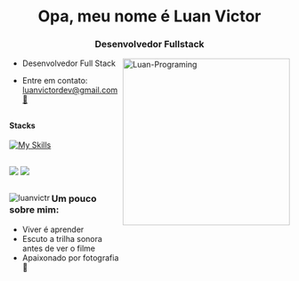 <h1 align="center">Opa, meu nome é Luan Victor</h1>
<h3 align="center">Desenvolvedor Fullstack</h3>

<img align="right" alt="Luan-Programing" height="300px" style="margin-bottom:2000px;" src="https://media.discordapp.net/attachments/1078382691210231889/1078382846152024214/luan-programing.gif?width=736&height=552">

- Desenvolvedor Full Stack

- Entre em contato: [luanvictordev@gmail.com 📧](mailto:luanvictordev@gmail.com)

##

#### Stacks

[![My Skills](https://skillicons.dev/icons?i=typescript,nodejs,javascript,mysql,mongodb,react,vue,next,cypress,jest,docker,java,spring,maven,redux,&theme=light&perline=5)](https://skillicons.dev)

##

<div> 
  <a href = "mailto:luanvictordev@gmail.com"><img src="https://img.shields.io/badge/-Gmail-%23333?style=for-the-badge&logo=gmail&logoColor=white" target="_blank"></a>
  <a href="https://www.linkedin.com/in/luanvictor-/" target="_blank"><img src="https://img.shields.io/badge/-LinkedIn-%230077B5?style=for-the-badge&logo=linkedin&logoColor=white" target="_blank"></a> 
  
</div>

##


<p><img align="left" src="https://github-readme-stats.vercel.app/api/top-langs?username=luanvictr&show_icons=true&locale=en&layout=compact" alt="luanvictr" /></p>

##

<div>
  <h3>Um pouco sobre mim:</h3>
  <ul>
  <li>Viver é aprender</li>
  <li>Escuto a trilha sonora antes de ver o filme</li>
  <li>Apaixonado por fotografia 📸</li>
  </ul>
</div>
